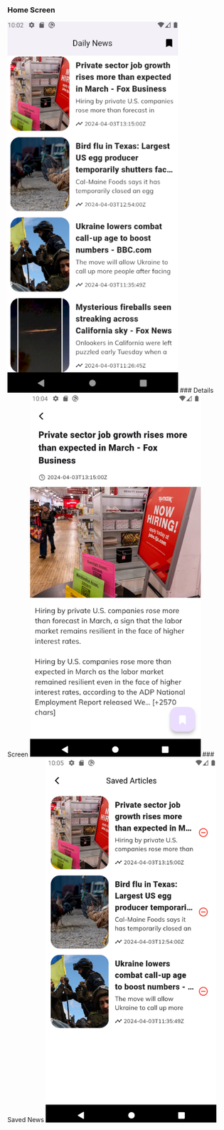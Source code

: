 ### Home Screen
<img src="./assets/imgs/1.png" width="384"/>
### Details Screen
<img src="./assets/imgs/2.png" width="384"/>
### Saved News
<img src="./assets/imgs/3.png" width="384"/>
